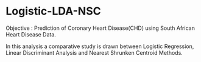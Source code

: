 # Logistic-LDA-NSC
Objective : Prediction of Coronary Heart Disease(CHD) using South African Heart Disease Data. 

In this analysis a comparative study is drawn between Logistic Regression, Linear Discriminant Analysis and Nearest Shrunken Centroid Methods. 
